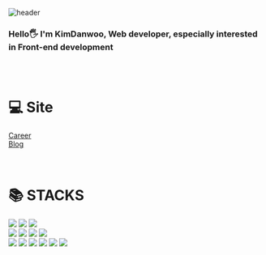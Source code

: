 ![header](https://capsule-render.vercel.app/api?type=waving&color=gradient&height=120&animation=fadeIn&section=header)

<div>
<h3 align=left>Hello🖐 I'm KimDanwoo, Web developer, especially interested in Front-end development</h3>
</div>
<br/>
<br/>
<div align=left>
  <h1>💻 Site</h1>
</div>
<div align=left><a  href="https://danwoo-dev.netlify.app/2023-01-01-intro/" target="_blank">Career</a></div>
<div align=left><a  href="https://danwoo-dev.netlify.app/" target="_blank">Blog</a></div>

<br/>
<br/>

<div align=left><h1>📚 STACKS</h1></div>
<div align=left> 
<img src="https://img.shields.io/badge/html5-E34F26?style=for-the-badge&logo=html5&logoColor=white"> 
<img src="https://img.shields.io/badge/css-1572B6?style=for-the-badge&logo=css3&logoColor=white"> 
<img src="https://img.shields.io/badge/Scss-green?style=for-the-badge&logo=Sass&logoColor=CC6699"/>
<br>
<img src="https://img.shields.io/badge/javascript-F7DF1E?style=for-the-badge&logo=javascript&logoColor=black">
<img src="https://img.shields.io/badge/TypeScript-3178C6?style=for-the-badge&logo=TypeScript&logoColor=white"/>
<img src="https://img.shields.io/badge/react-61DAFB?style=for-the-badge&logo=react&logoColor=black"> 
<img src="https://img.shields.io/badge/vue.js-4FC08D?style=for-the-badge&logo=vue.js&logoColor=white">
<br>

<img src="https://img.shields.io/badge/Notion-b4f5bd?style=for-the-badge&logo=Notion&logoColor=black"/>
<img src="https://img.shields.io/badge/GitHub-gray?style=for-the-badge&logo=GitHub&logoColor=black"/>
<img src="https://img.shields.io/badge/Git-blue?style=for-the-badge&logo=Git&logoColor=F05032"/>
<img src="https://img.shields.io/badge/Confluence-gray?style=for-the-badge&logo=Confluence&logoColor=172B4D"/>
<img src="https://img.shields.io/badge/Jira-green?style=for-the-badge&logo=Jira&logoColor=0052CC"/>
<a href="https://hhpluscertificateofcompletion.oopy.io/">
  <img src="https://static.spartacodingclub.kr/hanghae99/plus/completion/badge_black.svg" />
</a>

</div>
